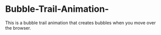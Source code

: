 # Bubble-Trail-Animation-
This is a bubble trail animation that creates bubbles when you move over the browser.
